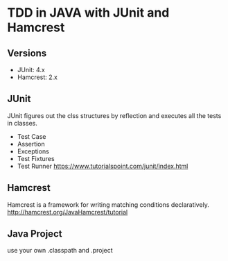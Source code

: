 # TDD in JAVA with JUnit and Hamcrest
## Versions
- JUnit: 4.x
- Hamcrest: 2.x

## JUnit
JUnit figures out the clss structures by reflection and executes all the tests in classes.
 - Test Case
 - Assertion
 - Exceptions
 - Test Fixtures
 - Test Runner
https://www.tutorialspoint.com/junit/index.html

## Hamcrest
Hamcrest is a framework for writing matching conditions declaratively.
http://hamcrest.org/JavaHamcrest/tutorial

## Java Project
use your own .classpath and .project
